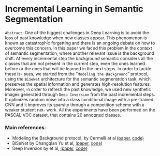# Incremental Learning in Semantic Segmentation 

`Abstract`: One of the biggest challenges in Deep Learning is to avoid the loss of past knowledge when new classes appear. This phenomenon is known as catastrophic forgetting and there is an ongoing debate on how to overcome this concern. In this paper we faced this problem in the context of semantic segmentation, where another relevant issue is the background shift. At every incremental step the background semantic considers all the classes that are not present in the current step, even the ones learned before or the ones that will be learned in the next steps. In order to tackle these is- sues, we started from the ”`Modeling the Background`” protocol, using the `BiSeNet` architecture for the semantic segmentation task, which preserves the spatial information and generates high-resolution features. Moreover, in order to refresh the past knowledge, we used new synthetic images generated through `Deep Inversion` from the past incremental steps. It optimizes random noise into a class conditional image with a pre-trained CNN and it improves its sparsity through a competition scheme with a weaker student net- work. All the experiments have been performed on the PASCAL VOC dataset, that contains 20 annotated classes.

### Main references:
* Modeling the Background protocol, by Cermelli at al [(paper](https://arxiv.org/abs/2002.00718), [code)](https://github.com/fcdl94/MiB)
* BiSeNet by Changqian Yu et al, [(paper](https://arxiv.org/abs/1808.00897), [code)](https://github.com/fcdl94/BiseNetv1)
* Deep Inversion by et al, [(paper](https://arxiv.org/abs/1912.08795), [code)](https://github.com/NVlabs/DeepInversion)
